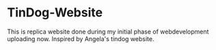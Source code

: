 # TinDog-Website
This is replica website done during my initial phase of webdevelopment uploading now. 
Inspired by Angela's tindog website.
